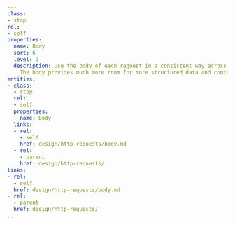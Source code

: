 ```yaml
---
class:
- stop
rel:
- self
properties:
  name: Body
  sort: 6
  level: 2
  description: Use the body of each request in a consistent way across API operations.
    The body provides much more room for more structured data and content.
entities:
- class:
  - stop
  rel:
  - self
  properties:
    name: Body
  links:
  - rel:
    - self
    href: design/http-requests/body.md
  - rel:
    - parent
    href: design/http-requests/
links:
- rel:
  - self
  href: design/http-requests/body.md
- rel:
  - parent
  href: design/http-requests/
...
```

